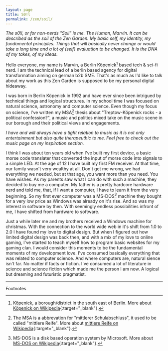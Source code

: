```yaml
---
layout: page
title: S0!l
permalink: /zen/soil/
---
```


*The s0!l, or for non-nerds "Soil" is me. The Human, Marvin. It can be described as the soil of the Zen Garden. My basic self, my identity, my fundamental principles. Things that will basically never change or would take a long time and a lot of (self) evaluation to be changed. It is the DNA of my takes, of my ideas.*

Hello everyone,
my name is Marvin, a Berlin Köpenick[^1] based tech & sci-fi nerd. I am the technical lead of a berlin based agency for digital transformation aiming on german b2b SME. That's as much as I'd like to talk about my work as this Zen Garden is supposed to be my personal digital hideaway.

I was born in Berlin Köpenick in 1992 and have ever since been intrigued by technical things and logical structures. In my school time I was focused on natural science, astronomy and computer science. Even though my focus on science, I've written my MSA[^2] thesis about "Treptow-Köpenick rocks - a political confession?", a music and politics mixed take on the music scene in our borough and their political views and engagements.

*<span class="notes">I have and will always have a tight relation to music as it is not only entertainment but also quite therapeuthic to me. Feel free to check out the music page on my inspiration section.</span>*

I think I was about ten years old when I've built my first device, a basic morse code translater that converted the input of morse code into signals to a simple LED. At the age of 12 I have built my first FM receiver. At that time, our family wasn't very wealthy at all. Don't get me wrong, we had everything we needed, but at that age, you want more than you need. You have wishes. As my parents saw what I can do with such a machine, they decided to buy me a computer. My father is a pretty hardcore hardware nerd and told me, that, if I want a computer, I have to learn it from the very beginning. So my first ever computer was a MS-DOS[^3] machine they bought for a very low price as Windows was already on it's rise. And so was my interest in software by then. With seemingly endless possibilities infront of me, I have shifted from hardware to software.

Just a while later me and my brothers received a Windows machine for christmas. With the connection to the world wide web in it's shift from 1.0 to 2.0 I have found my love to digital design. But when I figured out how limited digital design was back then, and with a mix of my love to online gaming, I've started to teach myself how to program basic websites for my gaming clan. I would consider this moments to be the fundamental moments of my development love. I've consumed basically everything that was related to computer science. And where computers are, natural sience isn't far. No matter if facts or fiction. I've consumed a lot of literature in science and science fiction which made me the person I am now. A logical but dreaming and futuristic pragmatist.

<hr>
<span class="notes">Footnotes</span>

[^1]: Köpenick, a borough/district in the south east of Berlin. More about [Köpenick on Wikipedia](https://en.wikipedia.org/wiki/K%C3%B6penick){:target="_blank"}.
[^2]: The MSA is a abbrevation for "mittlerer Schulabschluss", it used to be called "mittlere Reife". More about [mittlere Reife on Wikipedia](https://en.wikipedia.org/wiki/Mittlere_Reife){:target="_blank"}.
[^3]: MS-DOS is a disk based operation system by Microsoft. More about [MS-DOS on Wikipedia](https://en.wikipedia.org/wiki/MS-DOS){:target="_blank"}.